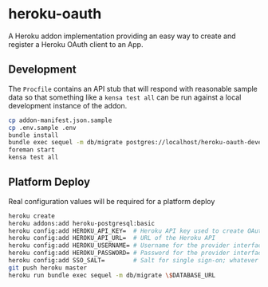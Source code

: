 heroku-oauth
============

A Heroku addon implementation providing an easy way to create and register a
Heroku OAuth client to an App.

## Development

The `Procfile` contains an API stub that will respond with reasonable sample
data so that something like a `kensa test all` can be run against a local
development instance of the addon.

``` bash
cp addon-manifest.json.sample
cp .env.sample .env
bundle install
bundle exec sequel -m db/migrate postgres://localhost/heroku-oauth-development
foreman start
kensa test all
```

## Platform Deploy

Real configuration values will be required for a platform deploy

``` bash
heroku create
heroku addons:add heroku-postgresql:basic
heroku config:add HEROKU_API_KEY=  # Heroku API key used to create OAuth clients
heroku config:add HEROKU_API_URL=  # URL of the Heroku API
heroku config:add HEROKU_USERNAME= # Username for the provider interface; same as addon name
heroku config:add HEROKU_PASSWORD= # Password for the provider interface; whatever's in addon-manifest.json
heroku config:add SSO_SALT=        # Salt for single sign-on; whatever's in addon-manifest.json
git push heroku master
heroku run bundle exec sequel -m db/migrate \$DATABASE_URL
```
